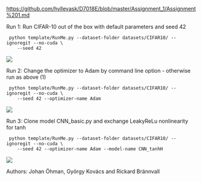 https://github.com/hyllevask/D7018E/blob/master/Assignment_1/Assignment%201.md

Run 1: 
Run CIFAR-10 out of the box with default parameters and seed 42

```shell
 python template/RunMe.py --dataset-folder datasets/CIFAR10/ --ignoregit --no-cuda \
    --seed 42
````
![](defult_scalars.PNG)

Run 2: 
Change the optimizer to Adam by command line option - otherwise run as above (1)

```shell
 python template/RunMe.py --dataset-folder datasets/CIFAR10/ --ignoregit --no-cuda \
    --seed 42 --optimizer-name Adam
````

![](adam_scalars.PNG)

Run 3:
Clone model CNN_basic.py and exchange LeakyReLu nonlinearity for tanh

```shell
 python template/RunMe.py --dataset-folder datasets/CIFAR10/ --ignoregit --no-cuda \
    --seed 42 --optimizer-name Adam --model-name CNN_tanhH
````

![](tanh_scalars.PNG)

Authors: Johan Öhman, György Kovács and Rickard Brännvall

